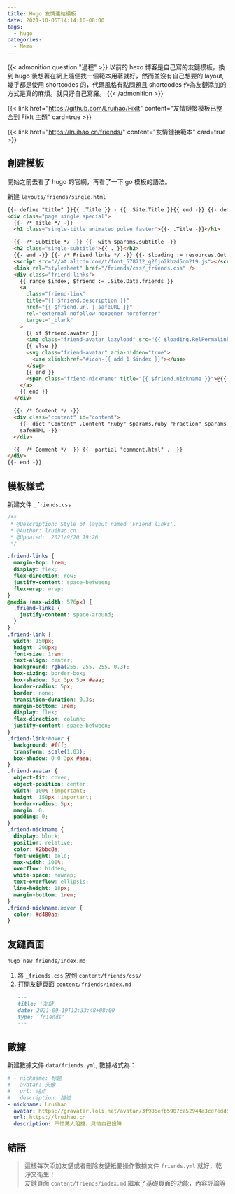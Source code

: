 ```yaml
---
title: Hugo 友情連結模板
date: 2021-10-05T14:14:10+08:00
tags:
  - hugo
categories:
  - Memo
---
```


{{< admonition question "過程" >}}
以前的 hexo 博客是自己寫的友鏈模板，換到 hugo 後想著在網上隨便找一個範本用著就好，然而並沒有自己想要的 layout, 幾乎都是使用 shortcodes 的，代碼風格有點問題且 shortcodes 作為友鏈添加的方式是真的麻煩。就只好自己寫羅。
{{< /admonition >}}

{{< link href="https://github.com/Lruihao/FixIt" content="友情鏈接模板已整合到 FixIt 主題" card=true >}}

<!--more-->

{{< link href="https://lruihao.cn/friends/" content="友情鏈接範本" card=true >}}

## 創建模板

開始之前去看了 hugo 的官網，再看了一下 go 模板的語法。

新建 `layouts/friends/single.html`

```html
{{- define "title" }}{{ .Title }} - {{ .Site.Title }}{{ end -}} {{- define "content" -}} {{- $params := .Scratch.Get "params" -}}
<div class="page single special">
  {{- /* Title */ -}}
  <h1 class="single-title animated pulse faster">{{- .Title -}}</h1>

  {{- /* Subtitle */ -}} {{- with $params.subtitle -}}
  <h2 class="single-subtitle">{{ . }}</h2>
  {{- end -}} {{- /* Friend links */ -}} {{- $loading := resources.Get "svg/loading.svg" | minify -}}
  <script src="//at.alicdn.com/t/font_578712_g26jo2kbzd5qm2t9.js"></script>
  <link rel="stylesheet" href="/friends/css/_friends.css" />
  <div class="friend-links">
    {{ range $index, $friend := .Site.Data.friends }}
    <a
      class="friend-link"
      title="{{ $friend.description }}"
      href="{{ $friend.url | safeURL }}"
      rel="external nofollow noopener noreferrer"
      target="_blank"
    >
      {{ if $friend.avatar }}
      <img class="friend-avatar lazyload" src="{{ $loading.RelPermalink }}" data-src="{{ $friend.avatar }}" alt="{{ $friend.nickname }}" />
      {{ else }}
      <svg class="friend-avatar" aria-hidden="true">
        <use xlink:href="#icon-{{ add 1 $index }}"></use>
      </svg>
      {{ end }}
      <span class="friend-nickname" title="{{ $friend.nickname }}">@{{ $friend.nickname }}</span>
    </a>
    {{ end }}
  </div>

  {{- /* Content */ -}}
  <div class="content" id="content">
    {{- dict "Content" .Content "Ruby" $params.ruby "Fraction" $params.fraction "Fontawesome" $params.fontawesome | partial "function/content.html" |
    safeHTML -}}
  </div>

  {{- /* Comment */ -}} {{- partial "comment.html" . -}}
</div>
{{- end -}}
```

## 模板樣式

新建文件 `_friends.css`

```css
/**
 * @Description: Style of layout named 'Friend links'.
 * @Author: lruihao.cn
 * @Updated:  2021/9/20 19:26
 */

.friend-links {
  margin-top: 1rem;
  display: flex;
  flex-direction: row;
  justify-content: space-between;
  flex-wrap: wrap;
}
@media (max-width: 576px) {
  .friend-links {
    justify-content: space-around;
  }
}
.friend-link {
  width: 150px;
  height: 200px;
  font-size: 1rem;
  text-align: center;
  background: rgba(255, 255, 255, 0.3);
  box-sizing: border-box;
  box-shadow: 3px 3px 5px #aaa;
  border-radius: 5px;
  border: none;
  transition-duration: 0.3s;
  margin-bottom: 1rem;
  display: flex;
  flex-direction: column;
  justify-content: space-between;
}
.friend-link:hover {
  background: #fff;
  transform: scale(1.03);
  box-shadow: 0 0 3px #aaa;
}
.friend-avatar {
  object-fit: cover;
  object-position: center;
  width: 100% !important;
  height: 150px !important;
  border-radius: 5px;
  margin: 0;
  padding: 0;
}
.friend-nickname {
  display: block;
  position: relative;
  color: #2bbc8a;
  font-weight: bold;
  max-width: 100%;
  overflow: hidden;
  white-space: nowrap;
  text-overflow: ellipsis;
  line-height: 18px;
  margin-bottom: 1rem;
}
.friend-nickname:hover {
  color: #d480aa;
}
```

## 友鏈頁面

```bash
hugo new friends/index.md
```

1. 將 `_friends.css` 放到 `content/friends/css/`
2. 打開友鏈頁面 `content/friends/index.md`
   ```md
   ---
   title: '友鏈'
   date: 2021-09-19T12:33:48+08:00
   type: 'friends'
   ---
   ```

## 數據

新建數據文件 `data/friends.yml`, 數據格式為：

```yaml
# - nickname: 标题
#   avatar: 头像
#   url: 站点
#   description: 描述
- nickname: Lruihao
  avatar: https://gravatar.loli.net/avatar/3f985efb5907ca52944a3cd7edd51606?d=wavatar&v=1.3.10
  url: https://lruihao.cn
  description: 不怕萬人阻擋，只怕自己投降
```

## 結語

> 這樣每次添加友鏈或者刪除友鏈衹要操作數據文件 `friends.yml` 就好，乾淨又衛生！  
> 友鏈頁面 `content/friends/index.md` 繼承了基礎頁面的功能，內容評論等
